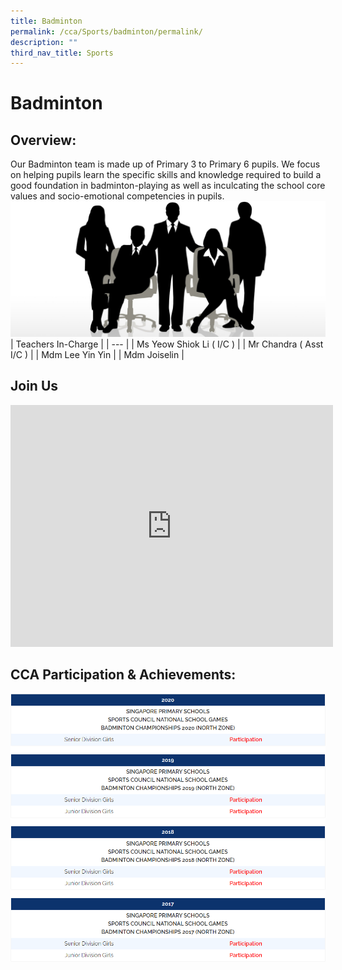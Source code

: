 ```yaml
---
title: Badminton
permalink: /cca/Sports/badminton/permalink/
description: ""
third_nav_title: Sports
---
```

Badminton
=========

Overview:
---------

Our Badminton team is made up of Primary 3 to Primary 6 pupils. We focus on helping pupils learn the specific skills and knowledge required to build a good foundation in badminton-playing as well as inculcating the school core values and socio-emotional competencies in pupils.
![](/images/staff.jpg)
| Teachers In-Charge |
| --- |
| Ms Yeow Shiok Li ( I/C ) |
| Mr Chandra ( Asst I/C ) |
| Mdm Lee Yin Yin |
| Mdm Joiselin |

Join Us
-------
<iframe width="516" height="387" src="https://www.youtube.com/embed/9YXD1Yy10-Q" title="Badminton Recruitment" frameborder="0" allow="accelerometer; autoplay; clipboard-write; encrypted-media; gyroscope; picture-in-picture" allowfullscreen></iframe>


CCA Participation & Achievements:
---------------------------------
![](/images/badminton.png)